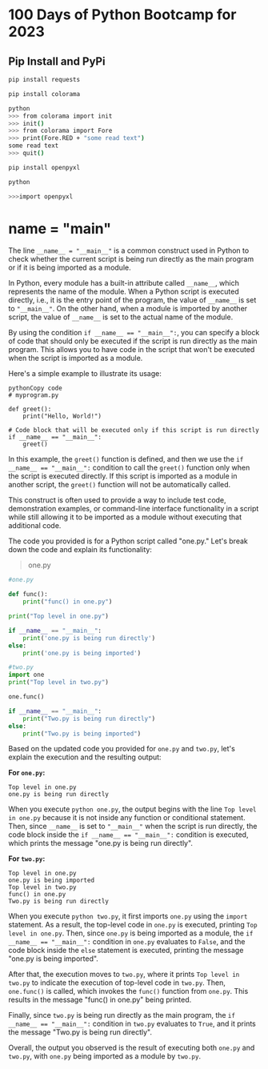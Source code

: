 # 100 Days of Python Bootcamp for 2023

## Pip Install and PyPi

 ```bash
 pip install requests

 pip install colorama

 ```

```bash
python
>>> from colorama import init
>>> init()
>>> from colorama import Fore
>>> print(Fore.RED + "some read text")
some read text
>>> quit()
```


```bash
pip install openpyxl

```

```bash
python

>>>import openpyxl
```



# __name__ = "__main__"

The line `__name__ = "__main__"` is a common construct used in Python to check whether the current script is being run directly as the main program or if it is being imported as a module.

In Python, every module has a built-in attribute called `__name__`, which represents the name of the module. When a Python script is executed directly, i.e., it is the entry point of the program, the value of `__name__` is set to `"__main__"`. On the other hand, when a module is imported by another script, the value of `__name__` is set to the actual name of the module.

By using the condition `if __name__ == "__main__":`, you can specify a block of code that should only be executed if the script is run directly as the main program. This allows you to have code in the script that won't be executed when the script is imported as a module.

Here's a simple example to illustrate its usage:

```
pythonCopy code
# myprogram.py

def greet():
    print("Hello, World!")

# Code block that will be executed only if this script is run directly
if __name__ == "__main__":
    greet()
```

In this example, the `greet()` function is defined, and then we use the `if __name__ == "__main__":` condition to call the `greet()` function only when the script is executed directly. If this script is imported as a module in another script, the `greet()` function will not be automatically called.

This construct is often used to provide a way to include test code, demonstration examples, or command-line interface functionality in a script while still allowing it to be imported as a module without executing that additional code.





The code you provided is for a Python script called "one.py." Let's break down the code and explain its functionality:

> one.py

```python
#one.py

def func():
    print("func() in one.py")

print("Top level in one.py")

if __name__ == "__main__":
    print('one.py is being run directly')
else:
    print('one.py is being imported')
```

```python
#two.py
import one 
print("Top level in two.py")

one.func()

if __name__ == "__main__":
    print("Two.py is being run directly")
else:
    print("Two.py is being imported") 
```

Based on the updated code you provided for `one.py` and `two.py`, let's explain the execution and the resulting output:

**For `one.py`:**

```
Top level in one.py
one.py is being run directly
```

When you execute `python one.py`, the output begins with the line `Top level in one.py` because it is not inside any function or conditional statement. Then, since `__name__` is set to `"__main__"` when the script is run directly, the code block inside the `if __name__ == "__main__":` condition is executed, which prints the message "one.py is being run directly".

**For `two.py`:**

```
Top level in one.py
one.py is being imported
Top level in two.py
func() in one.py
Two.py is being run directly
```

When you execute `python two.py`, it first imports `one.py` using the `import` statement. As a result, the top-level code in `one.py` is executed, printing `Top level in one.py`. Then, since `one.py` is being imported as a module, the `if __name__ == "__main__":` condition in `one.py` evaluates to `False`, and the code block inside the `else` statement is executed, printing the message "one.py is being imported".

After that, the execution moves to `two.py`, where it prints `Top level in two.py` to indicate the execution of top-level code in `two.py`. Then, `one.func()` is called, which invokes the `func()` function from `one.py`. This results in the message "func() in one.py" being printed.

Finally, since `two.py` is being run directly as the main program, the `if __name__ == "__main__":` condition in `two.py` evaluates to `True`, and it prints the message "Two.py is being run directly".

Overall, the output you observed is the result of executing both `one.py` and `two.py`, with `one.py` being imported as a module by `two.py`.
